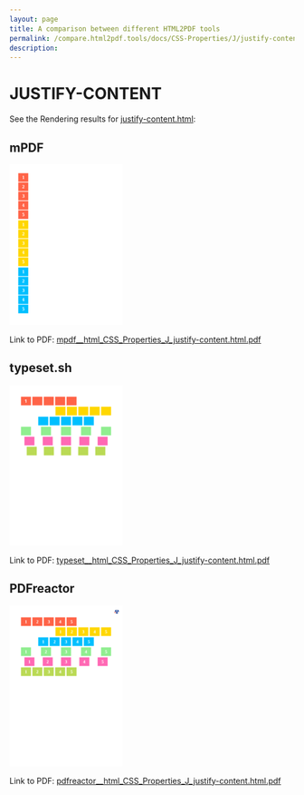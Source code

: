 ```yaml
---
layout: page
title: A comparison between different HTML2PDF tools
permalink: /compare.html2pdf.tools/docs/CSS-Properties/J/justify-content.html
description: 
---
```


# JUSTIFY-CONTENT

See the Rendering results for [justify-content.html](/html/CSS%20Properties/J/justify-content.html):

## mPDF
![](mpdf__html_CSS_Properties_J_justify-content.html.png) 

Link to PDF: [mpdf__html_CSS_Properties_J_justify-content.html.pdf](mpdf__html_CSS_Properties_J_justify-content.html.pdf)

## typeset.sh
![](typeset__html_CSS_Properties_J_justify-content.html.png) 

Link to PDF: [typeset__html_CSS_Properties_J_justify-content.html.pdf](typeset__html_CSS_Properties_J_justify-content.html.pdf)

## PDFreactor
![](pdfreactor__html_CSS_Properties_J_justify-content.html.png) 

Link to PDF: [pdfreactor__html_CSS_Properties_J_justify-content.html.pdf](pdfreactor__html_CSS_Properties_J_justify-content.html.pdf)
